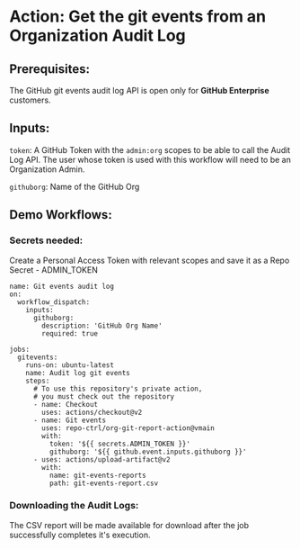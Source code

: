 # Action: Get the git events from an Organization Audit Log

## Prerequisites:

The GitHub git events audit log API is open only for **GitHub Enterprise** customers.

## Inputs:
`token`: A GitHub Token with the `admin:org` scopes to be able to call the Audit Log API. The user whose token is used with this workflow will need to be an Organization Admin. 

`githuborg`: Name of the GitHub Org 

## Demo Workflows:

### Secrets needed:

Create a Personal Access Token with relevant scopes and save it as a Repo Secret - ADMIN_TOKEN

```
name: Git events audit log
on: 
  workflow_dispatch:
    inputs:
      githuborg:
        description: 'GitHub Org Name'
        required: true

jobs:
  gitevents:
    runs-on: ubuntu-latest
    name: Audit log git events
    steps:
      # To use this repository's private action,
      # you must check out the repository
      - name: Checkout
        uses: actions/checkout@v2
      - name: Git events
        uses: repo-ctrl/org-git-report-action@vmain
        with:
          token: '${{ secrets.ADMIN_TOKEN }}'
          githuborg: '${{ github.event.inputs.githuborg }}'
      - uses: actions/upload-artifact@v2
        with:
          name: git-events-reports
          path: git-events-report.csv
 ```

### Downloading the Audit Logs:

The CSV report will be made available for download after the job successfully completes it's execution. 
